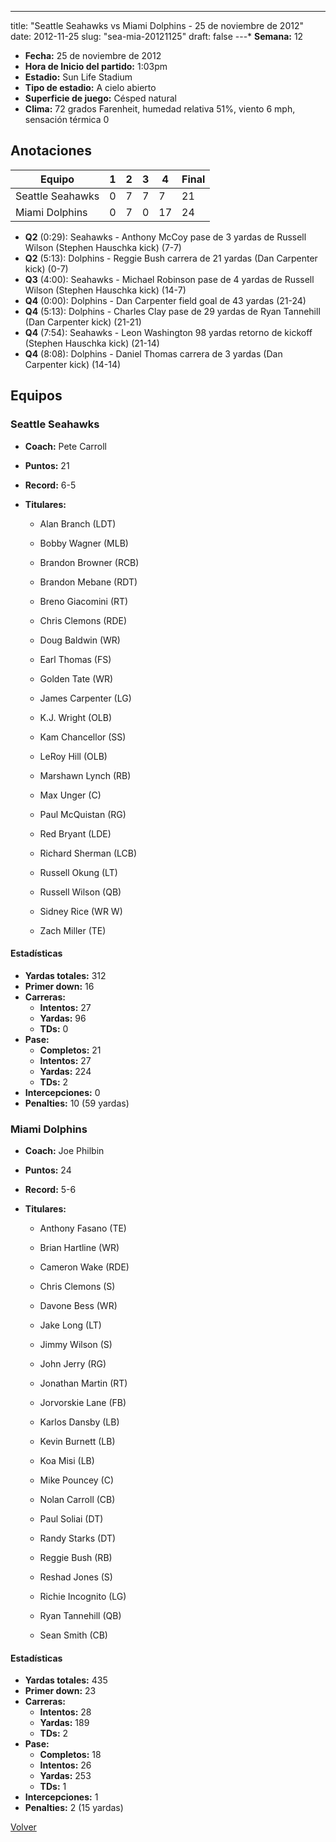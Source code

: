 ---
title: "Seattle Seahawks vs Miami Dolphins - 25 de noviembre de 2012"
date: 2012-11-25
slug: "sea-mia-20121125"
draft: false
---* **Semana:** 12
* **Fecha:** 25 de noviembre de 2012
* **Hora de Inicio del partido:** 1:03pm
* **Estadio:** Sun Life Stadium
* **Tipo de estadio:** A cielo abierto
* **Superficie de juego:** Césped natural
* **Clima:** 72 grados Farenheit, humedad relativa 51%, viento 6 mph, sensación térmica 0




## Anotaciones
| Equipo | 1 | 2 | 3 | 4 | Final |
|--------|---|---|---|---|-------|
| Seattle Seahawks  | 0 | 7 | 7 | 7  | 21 |
| Miami Dolphins  | 0 | 7 | 0 | 17  | 24 |
* **Q2** (0:29): Seahawks - Anthony McCoy pase de 3 yardas de Russell Wilson (Stephen Hauschka kick) (7-7)
* **Q2** (5:13): Dolphins - Reggie Bush carrera de 21 yardas (Dan Carpenter kick) (0-7)
* **Q3** (4:00): Seahawks - Michael Robinson pase de 4 yardas de Russell Wilson (Stephen Hauschka kick) (14-7)
* **Q4** (0:00): Dolphins - Dan Carpenter field goal de 43 yardas (21-24)
* **Q4** (5:13): Dolphins - Charles Clay pase de 29 yardas de Ryan Tannehill (Dan Carpenter kick) (21-21)
* **Q4** (7:54): Seahawks - Leon Washington 98 yardas retorno de kickoff (Stephen Hauschka kick) (21-14)
* **Q4** (8:08): Dolphins - Daniel Thomas carrera de 3 yardas (Dan Carpenter kick) (14-14)


## Equipos


### Seattle Seahawks
* **Coach:** Pete Carroll
* **Puntos:** 21
* **Record:** 6-5
* **Titulares:** 

  * Alan Branch (LDT) 

  * Bobby Wagner (MLB) 

  * Brandon Browner (RCB) 

  * Brandon Mebane (RDT) 

  * Breno Giacomini (RT) 

  * Chris Clemons (RDE) 

  * Doug Baldwin (WR) 

  * Earl Thomas (FS) 

  * Golden Tate (WR) 

  * James Carpenter (LG) 

  * K.J. Wright (OLB) 

  * Kam Chancellor (SS) 

  * LeRoy Hill (OLB) 

  * Marshawn Lynch (RB) 

  * Max Unger (C) 

  * Paul McQuistan (RG) 

  * Red Bryant (LDE) 

  * Richard Sherman (LCB) 

  * Russell Okung (LT) 

  * Russell Wilson (QB) 

  * Sidney Rice (WR W) 

  * Zach Miller (TE) 

#### Estadísticas
* **Yardas totales:** 312
* **Primer down:** 16
* **Carreras:**
  * **Intentos:** 27
  * **Yardas:** 96
  * **TDs:** 0
* **Pase:**
  * **Completos:** 21
  * **Intentos:** 27
  * **Yardas:** 224
  * **TDs:** 2
* **Intercepciones:** 0
* **Penalties:** 10 (59 yardas)

### Miami Dolphins
* **Coach:** Joe Philbin
* **Puntos:** 24
* **Record:** 5-6
* **Titulares:** 

  * Anthony Fasano (TE) 

  * Brian Hartline (WR) 

  * Cameron Wake (RDE) 

  * Chris Clemons (S) 

  * Davone Bess (WR) 

  * Jake Long (LT) 

  * Jimmy Wilson (S) 

  * John Jerry (RG) 

  * Jonathan Martin (RT) 

  * Jorvorskie Lane (FB) 

  * Karlos Dansby (LB) 

  * Kevin Burnett (LB) 

  * Koa Misi (LB) 

  * Mike Pouncey (C) 

  * Nolan Carroll (CB) 

  * Paul Soliai (DT) 

  * Randy Starks (DT) 

  * Reggie Bush (RB) 

  * Reshad Jones (S) 

  * Richie Incognito (LG) 

  * Ryan Tannehill (QB) 

  * Sean Smith (CB) 

#### Estadísticas
* **Yardas totales:** 435
* **Primer down:** 23
* **Carreras:**
  * **Intentos:** 28
  * **Yardas:** 189
  * **TDs:** 2
* **Pase:**
  * **Completos:** 18
  * **Intentos:** 26
  * **Yardas:** 253
  * **TDs:** 1
* **Intercepciones:** 1
* **Penalties:** 2 (15 yardas)


[Volver](/historia/2012)
